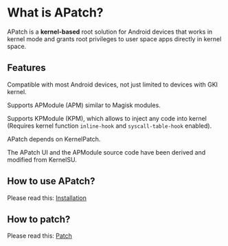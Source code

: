 # What is APatch?

APatch is a **kernel-based** root solution for Android devices that works in kernel mode and grants root privileges to user space apps directly in kernel space.

## Features

Compatible with most Android devices, not just limited to devices with GKI kernel.

Supports APModule (APM) similar to Magisk modules.

Supports KPModule (KPM), which allows to inject any code into kernel (Requires kernel function `inline-hook` and `syscall-table-hook` enabled).

APatch depends on KernelPatch.

The APatch UI and the APModule source code have been derived and modified from KernelSU.

## How to use APatch?

Please read this: [Installation](/en/install)

## How to patch?

Please read this: [Patch](/en/patch)
